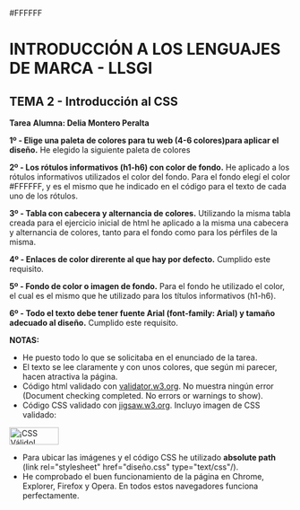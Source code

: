  #FFFFFF 
# INTRODUCCIÓN A LOS LENGUAJES DE MARCA - LLSGI
## TEMA 2 - Introducción al CSS
**Tarea**
**Alumna: Delia Montero Peralta**

**1º - Elige una paleta de colores para tu web (4-6 colores)para aplicar el diseño.**
He elegido la siguiente paleta de colores

**2º - Los rótulos informativos (h1-h6) con color de fondo.**
He aplicado a los rótulos informativos utilizados el color del fondo. Para el fondo elegí el color #FFFFFF, y es el mismo que he indicado en el código para el texto de cada uno de los rótulos.

**3º - Tabla con cabecera y alternancia de colores.**
Utilizando la misma tabla creada para el ejercicio inicial de html he aplicado a la misma una cabecera y alternancia de colores, tanto para el fondo como para los pérfiles de la misma.

**4º - Enlaces de color direrente al que hay por defecto.**
Cumplido este requisito.

**5º - Fondo de color o imagen de fondo.**
Para el fondo he utilizado el color, el cual es el mismo que he utilizado para los títulos informativos (h1-h6).

**6º - Todo el texto debe tener fuente Arial (font-family: Arial) y tamaño adecuado al diseño.**
Cumplido este requisito.
		
**NOTAS:**

- He puesto todo lo que se solicitaba en el enunciado de la tarea.
- El texto se lee claramente y con unos colores, que según mi parecer, hacen atractiva la página.
- Código html validado con [validator.w3.org](https://validator.w3.org/). No muestra ningún error (Document checking completed. No errors or warnings to show).
- Código CSS validado con [jigsaw.w3.org](http://jigsaw.w3.org/css-validator/). Incluyo imagen de CSS validado:
<p>
    <a href="http://jigsaw.w3.org/css-validator/check/referer">
        <img style="border:0;width:88px;height:31px"
            src="http://jigsaw.w3.org/css-validator/images/vcss"
            alt="¡CSS Válido!" />
    </a>
</p>
       

- Para ubicar las imágenes y el código CSS he utilizado **absolute path** (link rel="stylesheet" href="diseño.css" type="text/css"/).
- He comprobado el buen funcionamiento de la página en Chrome, Explorer, Firefox y Opera. En todos estos navegadores funciona perfectamente.



